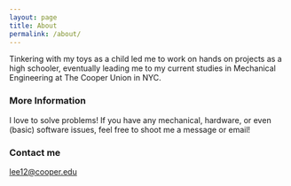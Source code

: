 ```yaml
---
layout: page
title: About
permalink: /about/
---
```


Tinkering with my toys as a child led me to work on hands on projects as a high schooler, eventually leading me to my current studies in Mechanical Engineering at The Cooper Union in NYC.

### More Information

I love to solve problems! If you have any mechanical, hardware, or even (basic) software issues, feel free to shoot me a message or email! 

### Contact me

[lee12@cooper.edu](mailto:lee12@cooper.edu)

